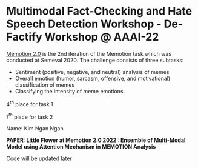 #  Multimodal Fact-Checking and Hate Speech Detection Workshop - De-Factify Workshop @ AAAI-22

[Memotion 2.0](https://aiisc.ai/defactify/memotion_2.html) is the 2nd iteration of the Memotion task which was conducted at Semeval 2020. The challenge consists of three subtasks:
+ Sentiment (positive, negative, and neutral) analysis of memes
+ Overall emotion (humor, sarcasm, offensive, and motivational) classification of memes
+ Classifying the intensity of meme emotions.

$4^{th}$ place for task 1 

$1^{th}$ place for task 2 

Name: Kim Ngan Ngan

**PAPER: Little Flower at Memotion 2.0 2022 : Ensemble of Multi-Modal Model using Attention Mechanism in MEMOTION Analysis** 

Code will be updated later
